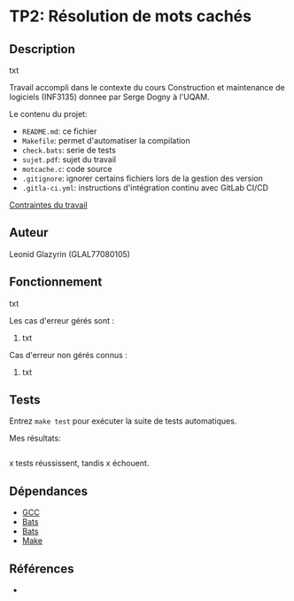 # TP2: Résolution de mots cachés


## Description

txt

Travail accompli dans le contexte du cours 
Construction et maintenance de logiciels (INF3135) donnee par Serge Dogny à
l'UQAM.

Le contenu du projet:

* `README.md`: ce fichier
* `Makefile`: permet d'automatiser la compilation
* `check.bats`: serie de tests
* `sujet.pdf`: sujet du travail
* `motcache.c`: code source
* `.gitignore`: ignorer certains fichiers lors de la gestion des version
* `.gitla-ci.yml`: instructions d'intégration continu avec GitLab CI/CD

[Contraintes du travail](sujet.pdf)

## Auteur

Leonid Glazyrin (GLAL77080105)

## Fonctionnement

txt

Les cas d'erreur gérés sont :

1. txt

Cas d'erreur non gérés connus :

1. txt

## Tests

Entrez `make test` pour exécuter la suite de tests automatiques.

Mes résultats:
```sh
```
x tests réussissent, tandis x échouent.

## Dépendances

* [GCC](https://gcc.gnu.org/)
* [Bats](https://github.com/bats-core/bats-core)
* [Bats](https://github.com/bats-core/bats-core)
* [Make](https://www.gnu.org/software/make/manual/make.html)

## Références

* []()